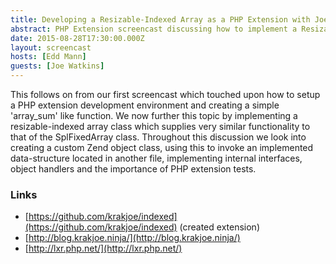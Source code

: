 ```yaml
---
title: Developing a Resizable-Indexed Array as a PHP Extension with Joe Watkins
abstract: PHP Extension screencast discussing how to implement a Resizable-Indexed Array
date: 2015-08-28T17:30:00.000Z
layout: screencast
hosts: [Edd Mann]
guests: [Joe Watkins]
---
```


This follows on from our first screencast which touched upon how to setup a PHP extension development environment and creating a simple 'array_sum' like function.
We now further this topic by implementing a resizable-indexed array class which supplies very similar functionality to that of the SplFixedArray class.
Throughout this discussion we look into creating a custom Zend object class, using this to invoke an implemented data-structure located in another file, implementing internal interfaces, object handlers and the importance of PHP extension tests.

<div data-type="youtube" data-video-id="AloIn2t7bWc"></div>

### Links

- [https://github.com/krakjoe/indexed](https://github.com/krakjoe/indexed) (created extension)
- [http://blog.krakjoe.ninja/](http://blog.krakjoe.ninja/)
- [http://lxr.php.net/](http://lxr.php.net/)
